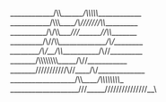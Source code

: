 \_\_\_\_\_\_\_\_\_\_\_\_/\\\\_\_\_\_\_\_\_/\\\\\\\\\\_\_\_\_\_\_\_\_\_\_\_\_\_\
\_\_\_\_\_\_\_\_\_\_\_/\\\\\\_\_\_\_\_/\\\///////\\\\_\_\_\_\_\_\_\_\_\_\
\_\_\_\_\_\_\_\_\_\_/\\\/\\\\_\_\_\_\///\_\_\_\_\_\_\//\\\\_\_\_\_\_\_\_\_\
\_\_\_\_\_\_\_\_\_/\\\/\/\\\\_\_\_\_\_\_\_\_\_\_\_\_\_\_/\\\/\_\_\_\_\_\_\_\_\
\_\_\_\_\_\_\_\_/\\\/\_\_\/\\\\_\_\_\_\_\_\_\_\_\_\_/\\\//\_\_\_\_\_\_\_\_\_\
\_\_\_\_\_\_\_/\\\\\\\\\\\\\\\\\_\_\_\_\_/\\\//\_\_\_\_\_\_\_\_\_\_\_\
\_\_\_\_\_\_\_\///////////\\\//\_\_\_\_/\\\/\_\_\_\_\_\_\_\_\_\_\_\_\_\
\_\_\_\_\_\_\_\_\_\_\_\_\_\_\_\_\_\_\/\\\\_\_\_\_\_/\\\\\\\\\\\\\\\\_\_\
\_\_\_\_\_\_\_\_\_\_\_\_\_\_\_\_\_\_\_\///\_\_\_\_\_\///////////////\_\_\
